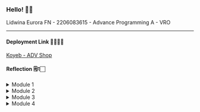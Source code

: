 ### Hello! 👋🏻
Lidwina Eurora FN - 2206083615 - Advance Programming A - VRO
<hr>

#### Deployment Link 👩‍💻👇🏻
[Koyeb - ADV Shop](https://module-2-tutorial-adpro.koyeb.app)

#### Reflection 🗒️👇🏻
<details>
    <summary> Module 1</summary>

### Reflection Tutorial 1

#### Reflection 1
Implementing Edit Product Feature and Delete Product Feature is a new challenge for me. Although I have worked on Django projects before, I find Spring Boot needs some adaptation in working with it. However, the tutorial provided for the Create Product features is a lifesaver, helping me in implementing both new features by making slight modifications and adjustments. Still, I feel the need to dive deeper into Spring Boot and not to rely on the tutorials.

I have also implemented some clean code principles such as:
1. Meaningful Names, I made all the variables and functions name simple and meaningful.
2. Function, all function I created in my code are also fit in the screen and serve the respective function according to the function name.
3. Comment, as I have mentioned earlier, I used meaningful names and functions to minimize the needs of using comments.
4. Object and Data Structures, I implemented OOP, Interface Implementations, and also Getter Setter for Private Modifier.

For Error Handling and Secure Coding, I have not applied these principles yet because I don't really know how to write the code that functions well. I will continue to learn about it so that I can improve my code and implementing all the clean code principles.

#### Reflection 2
1. After writing unit tests and all the tests has passed, I feel genuinely happy and more confident about the code I have written. In my opinion, I think the number of unit tests needed can vary depends on the complexity of the code and behaviours. Code coverage can  be used as metric to measures percentage of code passed the unit tests, but even though code coverage achieved 100%, it does not guarantee that the code has no bugs or errors because code coverage means that all the code already had a test for the functionality of it.
2. I personally think that the number of items in the product list can be combined with the create product feature. And if there's a new class similar to the prior function with the same setup procedures and instance variables, it will reduced the code efficiency, cleanliness, and quality. My suggestion for possible improvements is extract the logic into a one test class to reduced duplication and ensure the test cover both of the functionality.
</details>
<details>
    <summary>Module 2</summary>

### Reflection Tutorial 2
#### Code Quality Issues I Fixed
I experienced some trouble in fixing code quality issues. However, I have one unit test I changed to make it pass the test. But I have not yet add some test case to increase my code coverage.

#### CI/CD Implementations
I have already implemented CI/CD in my project. I have created workflows that automatically runs after triggered. I am  using SonarCloud for this and as for CD, I am using Koyeb.
</details>

<details>
    <summary>Module 3</summary>

### Reflection Tutorial 3

#### SOLID Principles

1. SRP (Single Responsibility Principle)

   My code has already implemented SRP, where CarController and ProductController are separated into two different files. It is used to ensure that each file has its own responsibility encapsulated into the file. I also removed the inheritance relationship between CarController and ProductController because CarController shouldn't be managing mapping to create products. In a separate file, I also have HomeController for the HomePage.


2. OCP (Open-Closed Principle)

   My code has already implemented this principle, particularly in the controller section without any further modifications. 


3. LSP (Liskov Subtitution Principle)

   My code has already implemented this principle, for CarServiceImpl and ProductServiceImpl each implementing CarService and ProductService interfaces by overriding methods.


4. ISP (Interface Segregation Principle)

   My code has already implemented ISP, where CarService is implemented by CarServiceImpl and ProductService is implemented by ProductServiceImpl. The two interfaces are not combined because they have specific behaviors for car service and product service respectively.


5. DIP (Dependency Inversion Principle)

   My code has already implemented DIP, where ProductController and CarController, where references to services are maintained in the form of interfaces (ProductService and CarService) rather than concrete classes. It is ensure that high-level modules should rely on abstraction.


#### Advantages of applying SOLID

- Make the code maintainable, scalable, and flexible.  By sticking to SOLID principles, like SRP and OCP, we ensure that our code is easy to update and grow. Each part of the code has a clear job, so we can add new features without messing up what's already there. DIP keeps things flexible by making sure parts of our code aren't too tightly connected, so we can switch them out if needed.
- Ensure clean and understandable code for collaboration and bug fixing. SOLID principles help us write code that's easy to understand and work with. With clear responsibilities for each piece of code (thanks to SRP and ISP), it's simple to figure out what's going on and fix any bugs that pop up. This makes it easier for teams to work together and keeps the codebase tidy and manageable.


#### Disadvantages of not applying SOLID

- No one knows the code except the coders. When SOLID principles are not followed, the code may become cryptic and difficult for anyone other than the original developers to comprehend. Without clear responsibilities and structure, it's like trying to decipher a secret code, making collaboration and knowledge sharing among team members challenging.
- Not flexible, more complex, and may hard to find & fix bugs. Without SOLID principles, the code tends to lack flexibility and becomes unnecessarily complex. This complexity can make it harder to adapt the code to changing requirements or to troubleshoot and fix bugs efficiently. It's like trying to untangle a mess of wires – the more tangled they are, the harder it is to find and fix the problem.


</details>

<details>
   <summary>Module 4</summary>

### Reflection Tutorial 4

1. For my Payment models, I am using TDD practice by writing tests before writing the actual code. As in the tutorial, I made sure to include all tests with various edge cases to improving the code coverage, even though I found it difficult to do at first. Overall, TDD Practice is useful for me because I can explore more different testing techniques to improve my code coverage.
2. Yes I have implemented F.I.R.S.T principles. Most of my unit tests executed less than 1s, so it takes only a little time to run. For code independencies, I am using Mock to eliminate the depedencies. All of my tests are also consistent and repeatable. I am using Assertions to set boolean value output to self-validate. And lastly, I am making the test in timely manner before the code itself.


</details>